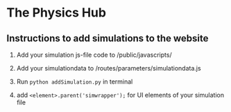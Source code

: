 # The Physics Hub

## Instructions to add simulations to the website

1. Add your simulation js-file code to /public/javascripts/

2. Add your simulationdata to /routes/parameters/simulationdata.js

3. Run `python addSimulation.py` in terminal

4. add `<element>.parent('simwrapper');` for UI elements of your simulation file


